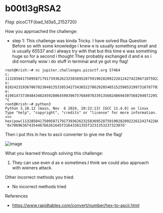 # b00tl3gRSA2

*Flag:* picoCTF{bad_1d3a5_2152720}

How you approached the challenge:

- step 1: This challenge was kinda Tricky. I have solved Rsa Question Before so with some knowledge i knew e is usually something small and is usually 65537 and i always try with that but this time e was something huge so for a second i thought
They probably exchanged d and e so i did normally wow i do stuff in terminal and ye got my flag!
```
root@Krish:~# nc jupiter.challenges.picoctf.org 57464
c: 11328504175095871791739362623258369528759190282092226124274226671075922789901602667630098014973610335689075889523601729266732733725730199026381807473680752460564183313046328444884121779093771724005345039594380471666187565762011886292859453836896557688087671266705773495213947587177275115055017202997457046089
n: 81024231936706782304013533853427343652278629205465152598531997316787703823045618382426927127306240235310941531142952135785027279319059270299609044800908777344582871122282124321683459574532271693432507460718089206882126319195564456413268425843921926303114693576473292325384886512175670203444316335937679719207
e: 41981473730484340245928064590396757684978339135602486943075682940722951290403284608878513884705403049734556686650613022794027363532619675016613887335466358264859832466717732741231119993820041882665808170591225225230723507931872575461180868892976609816428212762852484458036218081881614994188127499523313763609
^C
root@Krish:~# python3
Python 3.10.12 (main, Nov  6 2024, 20:22:13) [GCC 11.4.0] on linux
Type "help", "copyright", "credits" or "license" for more information.
>>> hex(pow(11328504175095871791739362623258369528759190282092226124274226671075922789901602667630098014973610335689075889523601729266732733725730199026381807473680752460564183313046328444884121779093771724005345039594380471666187565762011886292859453836896557688087671266705773495213947587177275115055017202997457046089,65537,81024231936706782304013533853427343652278629205465152598531997316787703823045618382426927127306240235310941531142952135785027279319059270299609044800908777344582871122282124321683459574532271693432507460718089206882126319195564456413268425843921926303114693576473292325384886512175670203444316335937679719207))
'0x7069636f4354467b6261645f31643361355f323135323732307d'
```
Then i put this in hex to ascii converter to give me the flag!

![image](https://github.com/user-attachments/assets/9c15134a-db33-4943-a802-5fb83719910b)

What you learned through solving this challenge:

1. They can use even d as e sometimes.I think we could also approach with wieners attack.

Other incorrect methods you tried:

- No incorrect methods tried

References

- https://www.rapidtables.com/convert/number/hex-to-ascii.html
